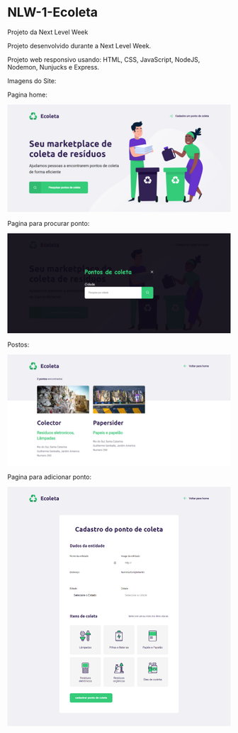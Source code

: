 # NLW-1-Ecoleta
Projeto da Next Level Week

Projeto desenvolvido durante a Next Level Week.

Projeto web responsivo usando: HTML, CSS, JavaScript, NodeJS, Nodemon, Nunjucks e Express.

Imagens do Site:


Pagina home:

![Adicionar Ponto](/ScreenShots/home.png)

Pagina para procurar ponto:

![Adicionar Ponto](/ScreenShots/add-point.png)

Postos:

![Pontos](/ScreenShots/Fpost.png)

Pagina para adicionar ponto:

![Criação de pontos](/ScreenShots/point.png)
